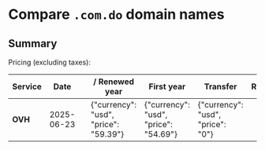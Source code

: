 # Compare `.com.do` domain names

## Summary

Pricing (excluding taxes):

| Service | Date |  | / Renewed year | First year | Transfer | Restoration |
|--|--|--|--|--|--|--|
| **OVH** | 2025-06-23 |  | {"currency": "usd", "price": "59.39"} | {"currency": "usd", "price": "54.69"} | {"currency": "usd", "price": "0"} |  |
